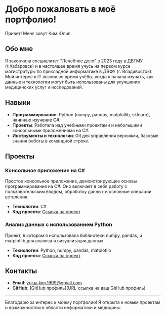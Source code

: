 # Добро пожаловать в моё портфолио!

Привет! Меня зовут Ким Юлия. 

## Обо мне

Я закончила специалитет "Лечебное дело" в 2023 году в ДВГМУ (г.Хабаровск) и в настоящее время учусь на первом курсе магистратуры по прикладной информатике в ДВФУ (г. Владивосток). Мой интерес к IT возник во время учёбы, когда я начала изучать, как данные и технологии могут быть использованы для улучшения медицинских услуг и исследований.

## Навыки

- **Программирование**: Python (numpy, pandas, matplotlib, sklearn), начинаю изучение C#.
- **Проекты**: Работала над учебными проектами и небольшими консольными приложениями на C#.
- **Инструменты и технологии**: Git для управления версиями, базовые знания работы в командной строке.

## Проекты

### Консольное приложение на C#

Простое консольное приложение, демонстрирующее основы программирования на C#. Оно включает в себя работу с пользовательским вводом, обработку данных и основные операции ветвления.

- **Технологии**: C#
- **Код проекта**: [Ссылка на проект](https://github.com/Yulia-Kim-Student/Hello_world.git)

### Анализ данных с использованием Python

Проект, в котором я использовала библиотеки numpy, pandas, и matplotlib для анализа и визуализации данных. 

- **Технологии**: Python, numpy, pandas, matplotlib
- **Код проекта**: [Ссылка на проект]([https://github.com/Yulia-Kim-Student/Yulia-Kim-Student.github.io.git](https://github.com/Yulia-Kim-Student/Yulia-Kim-Student.github.io/tree/master1))

## Контакты

- **Email**: [yulua.kim.1999@gmail.com](mailto:yulua.kim.1999@gmail.com)
- **GitHub**: [GitHub профиль](URL-ссылка на ваш GitHub профиль)

---

Благодарю за интерес к моему портфолио! Я открыта к новым проектам и возможностям в области информатики и медицины.
